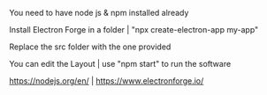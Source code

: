 You need to have node js & npm installed already

Install Electron Forge in a folder | "npx create-electron-app my-app"

Replace the src folder with the one provided 

You can edit the Layout | use "npm start" to run the software

https://nodejs.org/en/ | https://www.electronforge.io/
